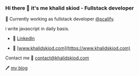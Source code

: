 ### Hi there 👋 it's me khalid skiod - Fullstack developer

🔭 Currently working as fullstack developer [@scalify](https://www.scalify.com).

i write javascript in daily basis.

- 👔 [LinkedIn](https://www.linkedin.com/in/khalid-skiod-240214125/)

- 🚀 [www.khalidskiod.com](https://www.khalidskiod.com)

Contact me 📧 [contact@khalidskiod.com](mailto:contact@khalidskiod.com)

🖊️ [my blog](https://www.khalidskiod.com/blog)

